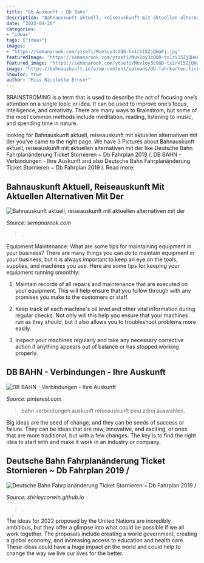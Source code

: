 ```yaml
---
title: "Db Auskunft : Db Bahn"
description: "Bahnauskunft aktuell, reiseauskunft mit aktuellen alternativen mit der"
date: "2023-04-26"
categories:
- "ideas"
tags: ["ideas"]
images:
- "https://semanarook.com/ytsefi/Muv1oy3cOQ0-tx1rV15ZjQHaFj.jpg"
featuredImage: "https://semanarook.com/ytsefi/Muv1oy3cOQ0-tx1rV15ZjQHaFj.jpg"
featured_image: "https://semanarook.com/ytsefi/Muv1oy3cOQ0-tx1rV15ZjQHaFj.jpg"
image: "https://bahnauskunft.info/wp-content/uploads/db-fahrkarten-tickets-berlin-hbf.jpg"
ShowToc: true
author: "Miss Nicolette Ernser"
---
```



BRAINSTROMING is a term that is used to describe the act of focusing one’s attention on a single topic or idea. It can be used to improve one’s focus, intelligence, and creativity. There are many ways to Brainstrom, but some of the most common methods include meditation, reading, listening to music, and spending time in nature.

	

		
looking for Bahnauskunft aktuell, reiseauskunft mit aktuellen alternativen mit der you've came to the right page. We have 3 Pictures about Bahnauskunft aktuell, reiseauskunft mit aktuellen alternativen mit der like Deutsche Bahn Fahrplanänderung Ticket Stornieren ~ Db Fahrplan 2019 /, DB BAHN - Verbindungen - Ihre Auskunft and also Deutsche Bahn Fahrplanänderung Ticket Stornieren ~ Db Fahrplan 2019 /. Read more:
		
    
## Bahnauskunft Aktuell, Reiseauskunft Mit Aktuellen Alternativen Mit Der

<img loading=lazy src="https://semanarook.com/ytsefi/Muv1oy3cOQ0-tx1rV15ZjQHaFj.jpg" onerror="this.onerror=null;this.src='https://tse2.mm.bing.net/th?id=OIP.mV4JsSc1VxweTw0hGdk2ywAAAA&amp;pid=15.1';" alt="Bahnauskunft aktuell, reiseauskunft mit aktuellen alternativen mit der">

_Source: semanarook.com_

>. 

	

Equipment Maintenance: What are some tips for maintaining equipment in your business?
There are many things you can do to maintain equipment in your business, but it is always important to keep an eye on the tools, supplies, and machines you use. Here are some tips for keeping your equipment running smoothly:
1. Maintain records of all repairs and maintenance that are executed on your equipment. This will help ensure that you follow through with any promises you make to the customers or staff.

2. Keep track of each machine's oil level and other vital information during regular checks. Not only will this help you ensure that your machines run as they should, but it also allows you to troubleshoot problems more easily.

3. Inspect your machines regularly and take any necessary corrective action if anything appears out of balance or has stopped working properly.

    
## DB BAHN - Verbindungen - Ihre Auskunft

<img loading=lazy src="https://i.pinimg.com/originals/42/2a/9d/422a9d2e943010de3b73016e154cfe10.png" onerror="this.onerror=null;this.src='https://tse4.mm.bing.net/th?id=OIP.uTI_iws7SAZWJGf173hE_gHaHa&amp;pid=15.1';" alt="DB BAHN - Verbindungen - Ihre Auskunft">

_Source: pinterest.com_

>bahn verbindungen auskunft reiseauskunft pinu zdroj auswählen. 

	

Big ideas are the seed of change, and they can be seeds of success or failure. They can be ideas that are new, innovative, and exciting, or ones that are more traditional, but with a few changes. The key is to find the right idea to start with and make it work in an industry or company.

    
## Deutsche Bahn Fahrplanänderung Ticket Stornieren ~ Db Fahrplan 2019 /

<img loading=lazy src="https://bahnauskunft.info/wp-content/uploads/db-fahrkarten-tickets-berlin-hbf.jpg" onerror="this.onerror=null;this.src='https://tse3.mm.bing.net/th?id=OIP.adBCWxGZTTe373sB8S4GcgHaEc&amp;pid=15.1';" alt="Deutsche Bahn Fahrplanänderung Ticket Stornieren ~ Db Fahrplan 2019 /">

_Source: shirleycorwin.github.io_

>. 

	

The ideas for 2022 proposed by the United Nations are incredibly ambitious, but they offer a glimpse into what could be possible if we all work together. The proposals include creating a world government, creating a global economy, and increasing access to education and health care. These ideas could have a huge impact on the world and could help to change the way we live our lives for the better.

